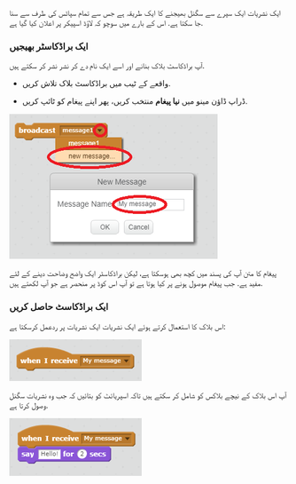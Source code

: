 ایک نشریات ایک سپرے سے سگنل بھیجنے کا ایک طریقہ ہے جس سے تمام سپاٹس کی طرف سے سنا جا سکتا ہے. اس کے بارے میں سوچو کہ لاؤڈ اسپیکر پر اعلان کیا گیا ہے.

### ایک براڈکاسٹر بھیجیں

آپ براڈکاسٹ بلاک بنانے اور اسے ایک نام دے کر نشر نشر کر سکتے ہیں.

+ واقعے کے ٹیب میں براڈکاسٹ بلاک تلاش کریں.

+ ڈراپ ڈاؤن مینو میں **نیا پیغام** منتخب کریں، پھر اپنے پیغام کو ٹائپ کریں.

![ایک نشریات بنائیں](images/create-a-broadcast.png)

پیغام کا متن آپ کی پسند میں کچھ بھی ہوسکتا ہے، لیکن براڈکاسٹر ایک واضح وضاحت دینے کے لئے مفید ہے. جب پیغام موصول ہونے پر کیا ہوتا ہے تو آپ اس کوڈ پر منحصر ہے جو آپ لکھتے ہیں.

### ایک براڈکاسٹ حاصل کریں

اس بلاک کا استعمال کرتے ہوئے ایک نشریات ایک نشریات پر ردعمل کرسکتا ہے:

![ایک براڈکاسٹ حاصل کریں](images/receive-a-broadcast.png)

آپ اس بلاک کے نیچے بلاکس کو شامل کر سکتے ہیں تاکہ اسپریائٹ کو بتائیں کہ جب وہ نشریات سگنل وصول کرتا ہے.

![مثال حاصل کریں](images/receive-example.png)